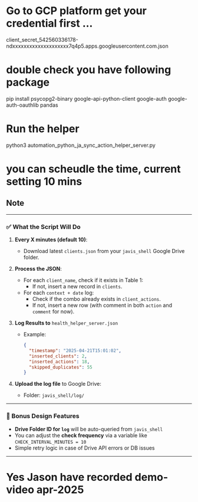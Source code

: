 



# Go to GCP platform get your credential first ...

client_secret_542560336178-ndxxxxxxxxxxxxxxxxxxxx7q4p5.apps.googleusercontent.com.json

# double check you have following package
pip install psycopg2-binary google-api-python-client google-auth google-auth-oauthlib pandas

# Run the helper
python3 automation_python_ja_sync_action_helper_server.py

# you can scheudle the time, current setting 10 mins




## Note

---

### ✅ What the Script Will Do

1. **Every X minutes (default 10)**:
   - Download latest `clients.json` from your `javis_shell` Google Drive folder.

2. **Process the JSON**:
   - For each `client_name`, check if it exists in Table 1:
     - If not, insert a new record in `clients`.
   - For each `context + date` log:
     - Check if the combo already exists in `client_actions`.
     - If not, insert a new row (with comment in both `action` and `comment` for now).

3. **Log Results to** `health_helper_server.json`
   - Example:
     ```json
     {
       "timestamp": "2025-04-21T15:01:02",
       "inserted_clients": 2,
       "inserted_actions": 18,
       "skipped_duplicates": 55
     }
     ```

4. **Upload the log file** to Google Drive:
   - Folder: `javis_shell/log/`

---

### 🧠 Bonus Design Features

- **Drive Folder ID for `log`** will be auto-queried from `javis_shell`
- You can adjust the **check frequency** via a variable like `CHECK_INTERVAL_MINUTES = 10`
- Simple retry logic in case of Drive API errors or DB issues

---


# Yes Jason have recorded demo-video apr-2025
